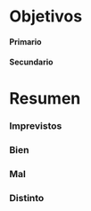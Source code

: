 # Objetivos

#### Primario

#### Secundario

# Resumen

### Imprevistos


### Bien


### Mal


### Distinto 